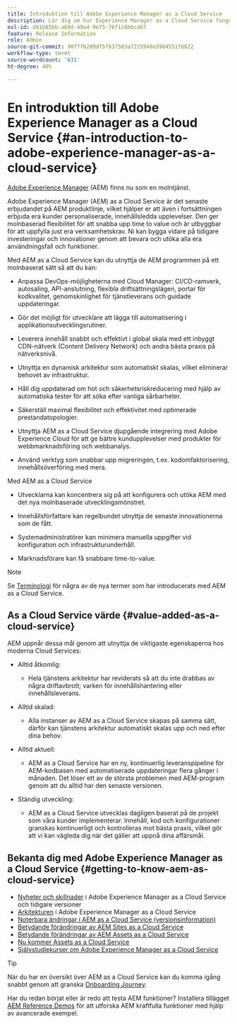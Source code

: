 ```yaml
---
title: Introduktion till Adobe Experience Manager as a Cloud Service
description: Lär dig om hur Experience Manager as a Cloud Service fungerar och vad programmet kan göra för dig.
exl-id: d81b85bb-a69d-49a4-9e75-76f1c6bbcd67
feature: Release Information
role: Admin
source-git-commit: 90f7f6209df5f837583a7225940a5984551f6622
workflow-type: tm+mt
source-wordcount: '631'
ht-degree: 40%

---
```


# En introduktion till Adobe Experience Manager as a Cloud Service {#an-introduction-to-adobe-experience-manager-as-a-cloud-service}

[Adobe Experience Manager](https://www.adobe.com/marketing/experience-manager.html) (AEM) finns nu som en molntjänst.

Adobe Experience Manager (AEM) as a Cloud Service är det senaste erbjudandet på AEM produktlinje, vilket hjälper er att även i fortsättningen erbjuda era kunder personaliserade, innehållsledda upplevelser. Den ger molnbaserad flexibilitet för att snabba upp time to value och är utbyggbar för att uppfylla just era verksamhetskrav. Ni kan bygga vidare på tidigare investeringar och innovationer genom att bevara och utöka alla era användningsfall och funktioner.

Med AEM as a Cloud Service kan du utnyttja de AEM programmen på ett molnbaserat sätt så att du kan:

* Anpassa DevOps-möjligheterna med Cloud Manager: CI/CD-ramverk, autosaling, API-anslutning, flexibla driftsättningslägen, portar för kodkvalitet, genomskinlighet för tjänstleverans och guidade uppdateringar.

* Gör det möjligt för utvecklare att lägga till automatisering i applikationsutvecklingsrutiner.

* Leverera innehåll snabbt och effektivt i global skala med ett inbyggt CDN-nätverk (Content Delivery Network) och andra bästa praxis på nätverksnivå.

* Utnyttja en dynamisk arkitektur som automatiskt skalas, vilket eliminerar behovet av infrastruktur.

* Håll dig uppdaterad om hot och säkerhetsriskreducering med hjälp av automatiska tester för att söka efter vanliga sårbarheter.

* Säkerställ maximal flexibilitet och effektivitet med optimerade prestandatopologier.

* Utnyttja AEM as a Cloud Service djupgående integrering med Adobe Experience Cloud för att ge bättre kundupplevelser med produkter för webbmarknadsföring och webbanalys.

* Använd verktyg som snabbar upp migreringen, t.ex. kodomfaktorisering, innehållsöverföring med mera.

Med AEM as a Cloud Service

* Utvecklarna kan koncentrera sig på att konfigurera och utöka AEM med det nya molnbaserade utvecklingsmönstret.

* Innehållsförfattare kan regelbundet utnyttja de senaste innovationerna som de fått.

* Systemadministratörer kan minimera manuella uppgifter vid konfiguration och infrastrukturunderhåll.

* Marknadsförare kan få snabbare time-to-value.

>[!NOTE]
>Se [Terminologi](terminology.md) för några av de nya termer som har introducerats med AEM as a Cloud Service.

## As a Cloud Service värde {#value-added-as-a-cloud-service}

AEM uppnår dessa mål genom att utnyttja de viktigaste egenskaperna hos moderna Cloud Services:

* Alltid åtkomlig:

   * Hela tjänstens arkitektur har reviderats så att du inte drabbas av några driftavbrott; varken för innehållshantering eller innehållsleverans.

* Alltid skalad:

   * Alla instanser av AEM as a Cloud Service skapas på samma sätt, därför kan tjänstens arkitektur automatiskt skalas upp och ned efter dina behov.

* Alltid aktuell:

   * AEM as a Cloud Service har en ny, kontinuerlig leveranspipeline för AEM-kodbasen med automatiserade uppdateringar flera gånger i månaden. Det löser ett av de största problemen med AEM-program genom att du alltid har den senaste versionen.

* Ständig utveckling:

   * AEM as a Cloud Service utvecklas dagligen baserat på de projekt som våra kunder implementerar. Innehåll, kod och konfigurationer granskas kontinuerligt och kontrolleras mot bästa praxis, vilket gör att vi kan vägleda dig när det gäller att uppnå dina affärsmål.

## Bekanta dig med Adobe Experience Manager as a Cloud Service {#getting-to-know-aem-as-cloud-service}

* [Nyheter och skillnader](/help/overview/what-is-new-and-different.md) i Adobe Experience Manager as a Cloud Service och tidigare versioner
* [Arkitekturen](/help/overview/architecture.md) i Adobe Experience Manager as a Cloud Service
* [Noterbara ändringar i AEM as a Cloud Service (versionsinformation)](/help/release-notes/aem-cloud-changes.md)
* [Betydande förändringar av AEM Sites as a Cloud Service](/help/sites-cloud/sites-cloud-changes.md)
* [Betydande förändringar av AEM Assets as a Cloud Service](/help/assets/assets-cloud-changes.md)
* [Nu kommer Assets as a Cloud Service](/help/assets/overview.md)
* [Självstudiekurser om Adobe Experience Manager as a Cloud Service](https://experienceleague.adobe.com/docs/experience-manager-learn/cloud-service/overview.html?lang=sv-SE)

>[!TIP]
>
>När du har en översikt över AEM as a Cloud Service kan du komma igång snabbt genom att granska [Onboarding Journey](/help/journey-onboarding/overview.md).
>
>Har du redan börjat eller är redo att testa AEM funktioner? Installera tillägget [AEM Reference Demos](/help/journey-sites/demos-add-on/overview.md) för att utforska AEM kraftfulla funktioner med hjälp av avancerade exempel.
